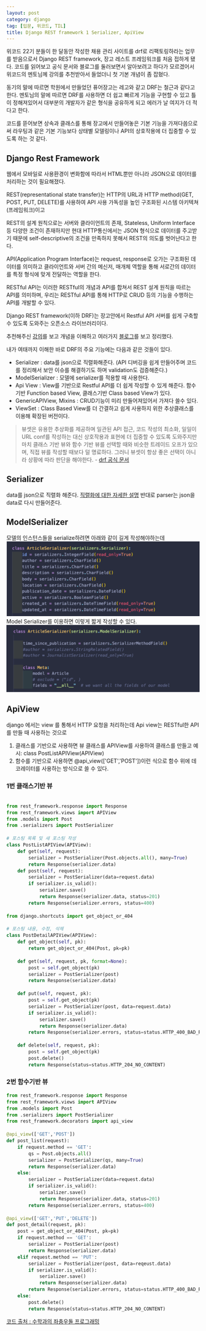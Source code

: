 ```yaml
---
layout: post
category: django
tag: [입문, 위코드, TIL]
title: Django REST framework 1 Serializer, ApiView
---
```


위코드 22기 분들이 한 달동안 작성한 채용 관리 사이트를 drf로 리팩토링하라는 업무를 받음으로서 Django REST framework, 장고 레스트 프레임워크를 처음 접하게 됐다. 코드를 읽어보고 공식 문서와 블로그를 둘러보면서 알아보려고 하다가 모르겠어서 위코드의 멘토님께 강의를 추천받아서 들었더니 첫 기본 개념이 좀 잡혔다.

동기의 말에 따르면 학원에서 만들었던 퓨어장고는 레고와 같고 DRF는 철근과 같다고 한다. 멘토님의 말에 따르면 DRF를 사용하면 더 쉽고 빠르게 기능을 구현할 수 있고 틀이 정해져있어서 대부분의 개발자가 같은 형식을 공유하게 되고 에러가 날 여지가 더 적다고 한다. 

코드를 뜯어보면 상속과 클래스를 통해 장고에서 만들어놓은 기본 기능을 가져다씀으로써 라우팅과 같은 기본 기능보다 상태별 모델링이나 API의 상호작용에 더 집중할 수 있도록 하는 것 같다. 

## Django Rest Framework

웹에서 모바일로 사용환경이 변화함에 따라서 HTML뿐만 아니라 JSON으로 데이터를 처리하는 것이 필요해졌다.  

REST(representational state transfer)는 HTTP의 URL과 HTTP method(GET, POST, PUT, DELETE)를 사용하여 API 사용 가독성을 높인 구조화된 시스템 아키텍쳐(프레임워크)이고  

REST의 설계 원칙으로는 서버와 클라이언트의 존재, Stateless, Uniform Interface등 다양한 조건이 존재하지만 현대 HTTP통신에서는 JSON 형식으로 데이터를 주고받기 때문에 self-descriptive의 조건을 만족하지 못해서 REST의 의도를 벗어난다고 한다.

API(Application Program Interface)는 request, response로 오가는 구조화된 데이터를 의미하고 클라이언트와 서버 간의 메신저, 매개체 역할을 통해 서로간의 데이터를 특정 형식에 맞게 전달하는 역할을 한다.

RESTful API는 이러한 RESTful의 개념과 API를 합쳐서 REST 설계 원칙을 따르는 API를 의미하며,
우리는 RESTful API를 통해 HTTP로 CRUD 등의 기능을 수행하는 API를 개발할 수 있다.  

Django REST framework(이하 DRF)는 장고안에서 Restful API 서버를 쉽게 구축할 수 있도록 도와주는 오픈소스 라이브러리이다.  

추천해주신 [강의](https://www.udemy.com/course/the-complete-guide-to-django-rest-framework-and-vue-js
)를 보고 개념을 이해하고 여러가지 [블로그](https://velog.io/@jcinsh/series/Django-REST-Framework)를 보고 정리했다.

내가 여태까지 이해한 바로 DRF의 주요 기능에는 다음과 같은 것들이 있다.
- Serializer : data를 json으로 직렬화해준다. (API 디버깅을 쉽게 만들어주며 코드를 정리해서 보안 이슈를 해결하기도 하며 validation도 검증해준다.)
- ModelSerializer : 모델에 serializer를 적용할 때 사용한다.
- Api View : View를 기반으로 Restful API를 더 쉽게 작성할 수 있게 해준다. 함수기반 Function based View, 클래스기반 Class based View가 있다.
- GenericAPIView, Mixins : CRUD기능이 미리 만들어져있어서 가져다 쓸수 있다.
- ViewSet : Class Based View를 더 간결하고 쉽게 사용하지 위한 추상클래스를 이용해 확장된 버전이다. 

> 뷰셋은 유용한 추상화를 제공하며 일관된 API 접근, 코드 작성의 최소화, 일일이 URL conf를 작성하는 대신 상호작용과 표현에 더 집중할 수 있도록 도와주지만 마치 클래스 기반 뷰와 함수 기반 뷰를 선택할 때와 비슷한 트레이드 오프가 있으며, 직접 뷰를 작성할 때보다 덜 명료하다. 그러니 뷰셋이 항상 좋은 선택이 아니라 상황에 따라 판단을 해야한다. - [drf 공식 문서](https://www.django-rest-framework.org/tutorial/6-viewsets-and-routers/)


## Serializer
data를 json으로 직렬화 해준다. [직렬화에 대한 자세한 설명](https://velog.io/@ifyouseeksoomi/DRF-Django-REST-Framework-%EA%B0%84%EB%8B%A8%ED%95%9C-%EC%98%88%EC%8A%B5-Serializer) 
반대로 parser는 json을 data로 다시 만들어준다.

## ModelSerializer
모델의 인스턴스들을 serialize하려면 아래와 같이 길게 작성해야하는데
![modelserializer1](/public/img/modelserializer1.png)
Model Serializer를 이용하면 이렇게 짧게 작성할 수 있다.
![modelserializer2](/public/img/modelserializer2.png)

## ApiView
django 에서는 view 를 통해서 HTTP 요청을 처리하는데 Api view는 RESTful한 API를 만들 때 사용하는 것으로 
1. 클래스를 기반으로 사용하면 뷰 클래스를 APIView를 사용하여 클래스를 만들고 예시: class PostListAPIView(APIView)
2. 함수를 기반으로 사용하면 @api_view(['GET','POST'])이런 식으로 함수 위에 데코레이터를 사용하는 방식으로 쓸 수 있다.

### 1번 클래스기반 뷰
```python

from rest_framework.response import Response
from rest_framework.views import APIView
from .models import Post
from .serializers import PostSerializer

# 포스팅 목록 및 새 포스팅 작성
class PostListAPIView(APIView):
    def get(self, request):
        serializer = PostSerializer(Post.objects.all(), many=True)
        return Response(serializer.data)
    def post(self, request):
        serializer = PostSerializer(data=request.data)
        if serializer.is_valid():
          	serializer.save()
            return Response(serializer.data, status=201)
        return Response(serializer.errors, status=400)  
      
from django.shortcuts import get_object_or_404

# 포스팅 내용, 수정, 삭제
class PostDetailAPIView(APIView):
    def get_object(self, pk):
        return get_object_or_404(Post, pk=pk)
      
    def get(self, request, pk, format=None):
        post = self.get_object(pk)
        serializer = PostSerializer(post)
        return Response(serializer.data)
    
    def put(self, request, pk):
      	post = self.get_object(pk)
        serializer = PostSerializer(post, data=request.data)
        if serializer.is_valid():
            serializer.save()
            return Response(serializer.data)
        return Response(serializer.errors, status=status.HTTP_400_BAD_REQUEST)
      
    def delete(self, request, pk):
        post = self.get_object(pk)
        post.delete()
        return Response(status=status.HTTP_204_NO_CONTENT)
```
### 2번 함수기반 뷰
```python
from rest_framework.response import Response
from rest_framework.views import APIView
from .models import Post
from .serializers import PostSerializer
from rest_framework.decorators import api_view

@api_view(['GET','POST'])
def post_list(request):
    if request.method == 'GET':
        qs = Post.objects.all()
        serializer = PostSerializer(qs, many=True)
        return Response(serializer.data)
    else:
        serializer = PostSerializer(data=request.data)
        if serializer.is_valid():
            serializer.save()
            return Response(serializer.data, status=201)
        return Response(serializer.errors, status=400)

@api_view(['GET','PUT','DELETE'])
def post_detail(request, pk):
    post = get_object_or_404(Post, pk=pk)
    if request.method == 'GET':
        serializer = PostSerializer(post)
        return Response(serializer.data)
    elif request.method == 'PUT':
        serializer = PostSerializer(post, data=reqeust.data)
        if serializer.is_valid():
            serializer.save()
            return Response(serializer.data)
        return Response(serializer.errors, status=status.HTTP_400_BAD_REQUEST)
    else:
        post.delete()
        return Response(status=status.HTTP_204_NO_CONTENT)
```
[코드 출처 : 수학과의 좌충우돌 프로그래밍](https://ssungkang.tistory.com/entry/Django-APIView-Mixins-generics-APIView-ViewSet%EC%9D%84-%EC%95%8C%EC%95%84%EB%B3%B4%EC%9E%90)
